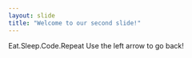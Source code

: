 ```yaml
---
layout: slide
title: "Welcome to our second slide!"
---
```

Eat.Sleep.Code.Repeat
Use the left arrow to go back!
